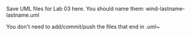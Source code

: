 Save UML files for Lab 03 here. You should name them:
wind-lastname-lastname.uml

You don't need to add/commit/push the files that end in .uml~
